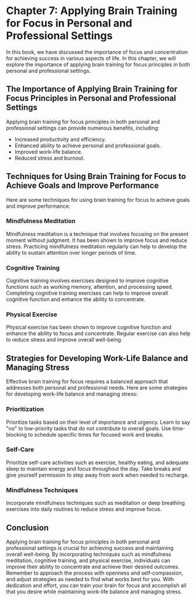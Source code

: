 Chapter 7: Applying Brain Training for Focus in Personal and Professional Settings
==================================================================================

In this book, we have discussed the importance of focus and concentration for achieving success in various aspects of life. In this chapter, we will explore the importance of applying brain training for focus principles in both personal and professional settings.

The Importance of Applying Brain Training for Focus Principles in Personal and Professional Settings
----------------------------------------------------------------------------------------------------

Applying brain training for focus principles in both personal and professional settings can provide numerous benefits, including:

* Increased productivity and efficiency.
* Enhanced ability to achieve personal and professional goals.
* Improved work-life balance.
* Reduced stress and burnout.

Techniques for Using Brain Training for Focus to Achieve Goals and Improve Performance
--------------------------------------------------------------------------------------

Here are some techniques for using brain training for focus to achieve goals and improve performance:

### Mindfulness Meditation

Mindfulness meditation is a technique that involves focusing on the present moment without judgment. It has been shown to improve focus and reduce stress. Practicing mindfulness meditation regularly can help to develop the ability to sustain attention over longer periods of time.

### Cognitive Training

Cognitive training involves exercises designed to improve cognitive functions such as working memory, attention, and processing speed. Completing cognitive training exercises can help to improve overall cognitive function and enhance the ability to concentrate.

### Physical Exercise

Physical exercise has been shown to improve cognitive function and enhance the ability to focus and concentrate. Regular exercise can also help to reduce stress and improve overall well-being.

Strategies for Developing Work-Life Balance and Managing Stress
---------------------------------------------------------------

Effective brain training for focus requires a balanced approach that addresses both personal and professional needs. Here are some strategies for developing work-life balance and managing stress:

### Prioritization

Prioritize tasks based on their level of importance and urgency. Learn to say "no" to low-priority tasks that do not contribute to overall goals. Use time-blocking to schedule specific times for focused work and breaks.

### Self-Care

Prioritize self-care activities such as exercise, healthy eating, and adequate sleep to maintain energy and focus throughout the day. Take breaks and give yourself permission to step away from work when needed to recharge.

### Mindfulness Techniques

Incorporate mindfulness techniques such as meditation or deep breathing exercises into daily routines to reduce stress and improve focus.

Conclusion
----------

Applying brain training for focus principles in both personal and professional settings is crucial for achieving success and maintaining overall well-being. By incorporating techniques such as mindfulness meditation, cognitive training, and physical exercise, individuals can improve their ability to concentrate and achieve their desired outcomes. Remember to approach the process with openness and self-compassion, and adjust strategies as needed to find what works best for you. With dedication and effort, you can train your brain for focus and accomplish all that you desire while maintaining work-life balance and managing stress.
